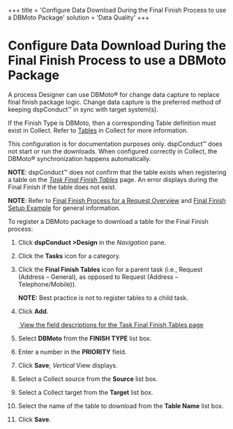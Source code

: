 +++
title = 'Configure Data Download During the Final Finish Process to use a DBMoto Package'
solution = 'Data Quality'
+++

# Configure Data Download During the Final Finish Process to use a DBMoto Package

A process Designer can use DBMoto® for change data capture to replace
final finish package logic. Change data capture is the preferred method
of keeping dspConduct™ in sync with target system(s).

If the Finish Type is DBMoto, then a corresponding Table definition must
exist in Collect. Refer to
[Tables](../../../Platform/Collect/Use_Cases/Register_and_Use_Tables.htm)
in Collect for more information.

This configuration is for documentation purposes only. dspConduct™ does
not start or run the downloads. When configured correctly in Collect,
the DBMoto® synchronization happens automatically.

**NOTE**: dspConduct™ does not confirm that the table exists when
registering a table on the *[Task Final Finish
Tables](../Page_Desc/Task_Final_Finish_Tables_H.htm)* page. An error
displays during the Final Finish if the table does not exist.

**NOTE**: Refer to [Final Finish Process for a Request
Overview](Final_Finish_Process_for_a_Request_Overview.htm) and [Final
Finish Setup Example](Final_Finish_Setup_Example.htm) for general
information.

To register a DBMoto package to download a table for the Final Finish
process:

1.  Click **dspConduct \>Design** in the *Navigation* pane.

2.  Click the **Tasks** icon for a category.

3.  Click the **Final Finish Tables** icon for a parent task (i.e.,
    Request (Address – General), as opposed to Request (Address –
    Telephone/Mobile)).
    
    **NOTE:** Best practice is not to register tables to a child task.

4.  Click **Add**.
    
    [ ](../Page_Desc/Task_Final_Finish_Tables_H.htm)[View the field
    descriptions for the Task Final Finish Tables
    page](../Page_Desc/Task_Final_Finish_Tables_H.htm)

5.  Select **DBMoto** from the **FINISH TYPE** list box.

6.  Enter a number in the **PRIORITY** field.

7.  Click **Save**; *Vertical* View displays.

8.  Select a Collect source from the **Source** list box.

9.  Select a Collect target from the **Target** list box.

10. Select the name of the table to download from the **Table Name**
    list box.

11. Click **Save**.
